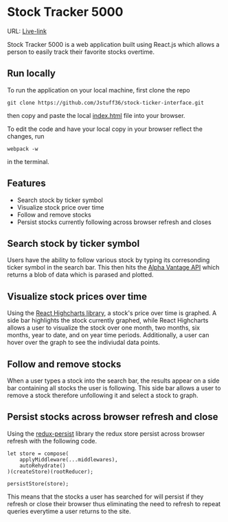 # Stock Tracker 5000

URL: [Live-link](http://justinwhite.me/stock-ticker-interface/#/)

Stock Tracker 5000 is a web application built using React.js which allows a person to easily track their favorite stocks overtime. 

## Run locally

To run the application on your local machine, first clone the repo

```
git clone https://github.com/Jstuff36/stock-ticker-interface.git
```

then copy and paste the local [index.html](./index.html) file into your browser. 

To edit the code and have your local copy in your browser reflect the changes, run 

```
webpack -w
```

in the terminal. 

## Features

* Search stock by ticker symbol
* Visualize stock price over time 
* Follow and remove stocks
* Persist stocks currently following across browser refresh and closes 

## Search stock by ticker symbol

Users have the ability to follow various stock by typing its corresonding ticker symbol in the search bar. This then hits the [Alpha Vantage API](https://www.alphavantage.co/) which returns a blob of data which is parased and plotted.

## Visualize stock prices over time

Using the [React Highcharts library](https://github.com/kirjs/react-highcharts), a stock's price over time is graphed. A side bar highlights the stock currently graphed, while React Highcharts allows a user to visualize the stock over one month, two months, six months, year to date, and on year time periods. Additionally, a user can hover over the graph to see the indiviudal data points. 

## Follow and remove stocks

When a user types a stock into the search bar, the results appear on a side bar containing all stocks the user is following. This side bar allows a user to remove a stock therefore unfollowing it and select a stock to graph. 

## Persist stocks across browser refresh and close

Using the [redux-persist](https://github.com/rt2zz/redux-persist) library the redux store persist across browser refresh with the following code. 

```
let store = compose(
    applyMiddleware(...middlewares),
    autoRehydrate()
)(createStore)(rootReducer);

persistStore(store);
```
This means that the stocks a user has searched for will persist if they refresh or close their browser thus eliminating the need to refresh to repeat queries everytime a user returns to the site.